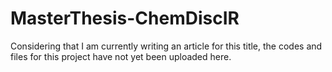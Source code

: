 # MasterThesis-ChemDiscIR

Considering that I am currently writing an article for this title, the codes and files for this project have not yet been uploaded here.
